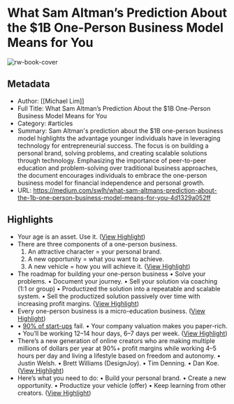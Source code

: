 # What Sam Altman’s Prediction About the $1B One-Person Business Model Means for You

![rw-book-cover](https://miro.medium.com/v2/resize:fit:832/1*GONEhoJPJwk7-jY8-lMFYQ.png)

## Metadata
- Author: [[Michael Lim]]
- Full Title: What Sam Altman’s Prediction About the $1B One-Person Business Model Means for You
- Category: #articles
- Summary: Sam Altman's prediction about the $1B one-person business model highlights the advantage younger individuals have in leveraging technology for entrepreneurial success. The focus is on building a personal brand, solving problems, and creating scalable solutions through technology. Emphasizing the importance of peer-to-peer education and problem-solving over traditional business approaches, the document encourages individuals to embrace the one-person business model for financial independence and personal growth.
- URL: https://medium.com/swlh/what-sam-altmans-prediction-about-the-1b-one-person-business-model-means-for-you-4d1329a052ff

## Highlights
- Your age is an asset. Use it. ([View Highlight](https://read.readwise.io/read/01hr26bbvjqmtvvvhaw1nb9njv))
- There are three components of a one-person business.
  1. An attractive character = your personal brand.
  2. A new opportunity = what you want to achieve.
  3. A new vehicle = how you will achieve it. ([View Highlight](https://read.readwise.io/read/01hr26bryb75j7tncggz6qqf7e))
- The roadmap for building your one-person business
  • Solve your problems.
  • Document your journey.
  • Sell your solution via coaching (1:1 or group)
  • Productized the solution into a repeatable and scalable system.
  • Sell the productized solution passively over time with increasing profit margins. ([View Highlight](https://read.readwise.io/read/01hr26ccg45xv94m918cvdxrwf))
- Every one-person business is a micro-education business. ([View Highlight](https://read.readwise.io/read/01hr26cpmz9z67f1aswccny51q))
- • [90% of start-ups](https://www.forbes.com/sites/neilpatel/2015/01/16/90-of-startups-will-fail-heres-what-you-need-to-know-about-the-10/?sh=2477c10b6679) fail.
  • Your company valuation makes you paper-rich.
  • You’ll be working 12–14 hour days, 6–7 days per week. ([View Highlight](https://read.readwise.io/read/01hr26f5sdsxptq2t04s7tgexf))
- There’s a new generation of online creators who are making multiple millions of dollars per year at 90%+ profit margins while working 4–5 hours per day and living a lifestyle based on freedom and autonomy.
  • Justin Welsh.
  • Brett Williams (DesignJoy).
  • Tim Denning.
  • Dan Koe. ([View Highlight](https://read.readwise.io/read/01hr26fn329pakaye9ba3as1r3))
- Here’s what you need to do:
  • Build your personal brand.
  • Create a new opportunity.
  • Productize your vehicle (offer)
  • Keep learning from other creators. ([View Highlight](https://read.readwise.io/read/01hr26g5jjby93gndsazsm9azx))
